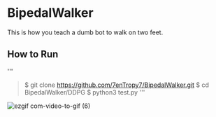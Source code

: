 # BipedalWalker
This is how you teach a dumb bot to walk on two feet.

## How to Run
'''
>$ git clone https://github.com/7enTropy7/BipedalWalker.git
>$ cd BipedalWalker/DDPG
>$ python3 test.py
'''

![ezgif com-video-to-gif (6)](https://user-images.githubusercontent.com/36446402/72104672-fd1b1700-3351-11ea-86ed-d179a370d159.gif)
